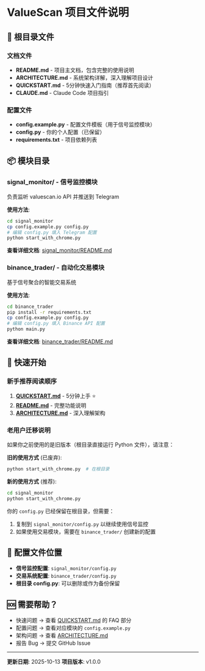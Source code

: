 # ValueScan 项目文件说明

## 📁 根目录文件

### 文档文件
- **README.md** - 项目主文档，包含完整的使用说明
- **ARCHITECTURE.md** - 系统架构详解，深入理解项目设计
- **QUICKSTART.md** - 5分钟快速入门指南（推荐首先阅读）
- **CLAUDE.md** - Claude Code 项目指引

### 配置文件
- **config.example.py** - 配置文件模板（用于信号监控模块）
- **config.py** - 你的个人配置（已保留）
- **requirements.txt** - 项目依赖列表

## 📦 模块目录

### signal_monitor/ - 信号监控模块
负责监听 valuescan.io API 并推送到 Telegram

**使用方法**:
```bash
cd signal_monitor
cp config.example.py config.py
# 编辑 config.py 填入 Telegram 配置
python start_with_chrome.py
```

**查看详细文档**: [signal_monitor/README.md](signal_monitor/README.md)

### binance_trader/ - 自动化交易模块
基于信号聚合的智能交易系统

**使用方法**:
```bash
cd binance_trader
pip install -r requirements.txt
cp config.example.py config.py
# 编辑 config.py 填入 Binance API 配置
python main.py
```

**查看详细文档**: [binance_trader/README.md](binance_trader/README.md)

## 🚀 快速开始

### 新手推荐阅读顺序

1. **[QUICKSTART.md](QUICKSTART.md)** - 5分钟上手 ⭐
2. **[README.md](README.md)** - 完整功能说明
3. **[ARCHITECTURE.md](ARCHITECTURE.md)** - 深入理解架构

### 老用户迁移说明

如果你之前使用的是旧版本（根目录直接运行 Python 文件），请注意：

**旧的使用方式** (已废弃):
```bash
python start_with_chrome.py  # 在根目录
```

**新的使用方式** (推荐):
```bash
cd signal_monitor
python start_with_chrome.py
```

你的 `config.py` 已经保留在根目录，但需要：
1. 复制到 `signal_monitor/config.py` 以继续使用信号监控
2. 如果使用交易模块，需要在 `binance_trader/` 创建新的配置

## 📝 配置文件位置

- **信号监控配置**: `signal_monitor/config.py`
- **交易系统配置**: `binance_trader/config.py`
- **根目录 config.py**: 可以删除或作为备份保留

## 🆘 需要帮助？

- 快速问题 → 查看 [QUICKSTART.md](QUICKSTART.md) 的 FAQ 部分
- 配置问题 → 查看对应模块的 `config.example.py`
- 架构问题 → 查看 [ARCHITECTURE.md](ARCHITECTURE.md)
- 报告 Bug → 提交 GitHub Issue

---

**更新日期**: 2025-10-13
**项目版本**: v1.0.0
